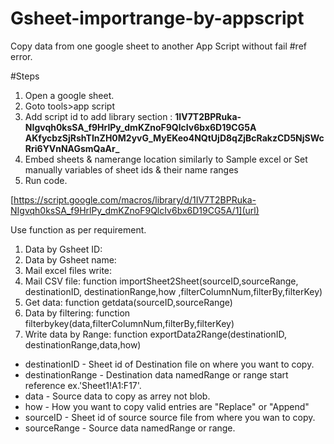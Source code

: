 # Gsheet-importrange-by-appscript

Copy data from one google sheet to another App Script without fail #ref error.

#Steps
1. Open a google sheet.
2. Goto tools>app script
3. Add script id to add library section : **1IV7T2BPRuka-NIgvqh0ksSA_f9HrlPy_dmKZnoF9QlcIv6bx6D19CG5A**
   **AKfycbzSjRshTInZH0M2yvG_MyEKeo4NQtUjD8qZjBcRakzCD5NjSWcRri6YVnNAGsmQaAr_**
5. Embed sheets & namerange location similarly to Sample excel or Set manually variables of sheet ids & their name ranges
6. Run code.

[https://script.google.com/macros/library/d/1IV7T2BPRuka-NIgvqh0ksSA_f9HrlPy_dmKZnoF9QlcIv6bx6D19CG5A/1](url)

Use function as per requirement.
1. Data by Gsheet ID:
2. Data by Gsheet name:
3. Mail excel files write:
4. Mail CSV file:
                function importSheet2Sheet(sourceID,sourceRange, destinationID, destinationRange,how ,filterColumnNum,filterBy,filterKey)
5. Get data:
                function getdata(sourceID,sourceRange)
6. Data by filtering:
                function filterbykey(data,filterColumnNum,filterBy,filterKey)
7. Write data by Range:
                 function exportData2Range(destinationID, destinationRange,data,how)
   
 * destinationID - Sheet id of Destination file on where you want to copy.
 * destinationRange - Destination data namedRange or range start reference ex.'Sheet1!A1:F17'.
 * data - Source data to copy as arrey not blob.
 * how - How you want to copy valid entries are "Replace" or "Append"
 * sourceID - Sheet id of source source file from where you wan to copy.
 * sourceRange - Source data namedRange or range. 

